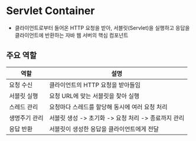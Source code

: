 # Servlet Container
- 클라이언트로부터 들어온 HTTP 요청을 받아, 서블릿(Servlet)을 실행하고 응답을 클라이언트에 반환하는 자바 웹 서버의 핵심 컴포넌트
## 주요 역할
|역할|설명|
|--|--|
|요청 수신|클라이언트의 HTTP 요청을 받아들임|
|서블릿 실행|요청 URL에 맞는 서블릿을 찾아 실행|
|스레드 관리|요청마다 스레드를 할당해 동시에 여러 요청 처리|
|생명주기 관리|서블릿 생성 -> 초기화 -> 요청 처리 -> 종료까지 관리|
|응답 반환|서블릿이 생성한 응답을 클라이언트에게 전달|
